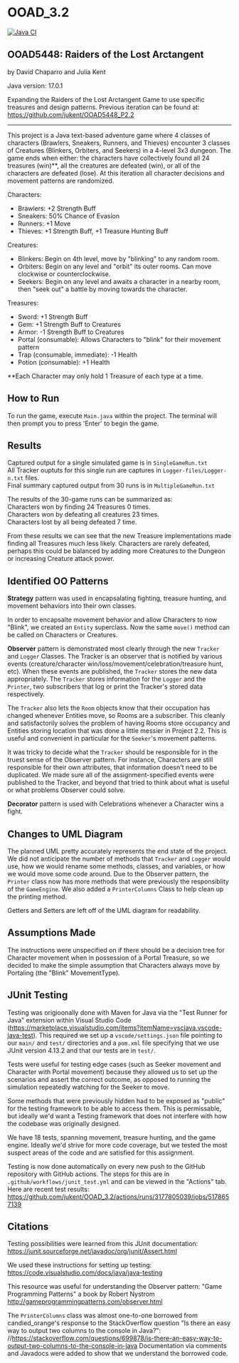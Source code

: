 # OOAD_3.2
[![Java CI](https://github.com/jukent/OOAD_3.2/actions/workflows/junit_tests.yaml/badge.svg)](https://github.com/jukent/OOAD_3.2/actions/workflows/junit_tests.yaml)

## OOAD5448: Raiders of the Lost Arctangent
by David Chaparro and Julia Kent

Java version: 17.0.1

Expanding the Raiders of the Lost Arctangent Game to use specific treasures and design patterns. Previous iteration can be found at: https://github.com/jukent/OOAD5448_P2.2

--------------------------------

This project is a Java text-based adventure game where 4 classes of characters (Brawlers, Sneakers, Runners, and Thieves) encounter 3 classes of Creatures (Blinkers, Orbiters, and Seekers) in a 4-level 3x3 dungeon. The game ends when either: the characters have collectively found all 24 treasures (win)**, all the creatures are defeated (win), or all of the characters are defeated (lose). At this iteration all character decisions and movement patterns are randomized.

Characters:
- Brawlers: +2 Strength Buff
- Sneakers: 50% Chance of Evasion
- Runners: +1 Move
- Thieves: +1 Strength Buff,  +1 Treasure Hunting Buff

Creatures:
- Blinkers: Begin on 4th level, move by "blinking" to any random room.
- Orbiters: Begin on any level and "orbit" its outer rooms. Can move clockwise or counterclockwise.
- Seekers: Begin on any level and awaits a character in a nearby room, then "seek out" a battle by moving towards the character.

Treasures:
- Sword: +1 Strength Buff
- Gem: +1 Strength Buff to Creatures
- Armor: -1 Strength Buff to Creatures
- Portal (consumable): Allows Characters to "blink" for their movement pattern
- Trap (consumable, immediate):  -1 Health
- Potion (consumable): +1 Health

**Each Character may only hold 1 Treasure of each type at a time.


## How to Run

To run the game, execute `Main.java` within the project. The terminal will then prompt you to press 'Enter' to begin the game.

## Results

Captured output for a single simulated game is in `SingleGameRun.txt` <br/>
All Tracker ouptuts for this single run are captures in `Logger-files/Logger-n.txt` files. <br/>
Final summary captured output from 30 runs is in `MultipleGameRun.txt` <br/>

The results of the 30-game runs can be summarized as: <br/>
Characters won by finding 24 Treasures 0 times. <br/>
Characters won by defeating all creatures 23 times. <br/>
Characters lost by all being defeated 7 time. <br/>

From these results we can see that the new Treasure implementations made finding all Treasures much less likely. Characters are rarely defeated, perhaps this could be balanced by adding more Creatures to the Dungeon or increasing Creature attack power.

## Identified OO Patterns

**Strategy** pattern was used in encapsalating fighting, treasure hunting, and movement behaviors into their own classes. 

In order to encapsalte movement behavior and allow Characters to now "Blink", we created an `Entity` superclass. Now the same `move()` method can be called on Characters or Creatures.

**Observer** pattern is demonstrated most clearly through the new `Tracker` and `Logger` Classes. The Tracker is an observer that is notified by various events (creature/character win/loss/movement/celebration/treasure hunt, etc). When these events are published, the `Tracker` stores the new data appropriately. The `Tracker` stores information for the `Logger` and the `Printer`, two subscribers that log or print the Tracker's stored data respectively. 

The `Tracker` also lets the `Room` objects know that their occupation has changed whenever Entities move, so Rooms are a subscriber. This cleanly and satisfactorily solves the problem of having Rooms store occupancy and Entities storing location that was done a little messier in Project 2.2. This is useful and convenient in particular for the `Seeker`'s movement patterns.

It was tricky to decide what the `Tracker` should be responsible for in the truest sense of the Observer pattern. For instance, Characters are still responsible for their own attributes, that information doesn't need to be duplicated. We made sure all of the assignment-specified events were published to the Tracker, and beyond that tried to think about what is useful or what problems Observer could solve.

**Decorator** pattern is used with Celebrations whenever a Character wins a fight.


## Changes to UML Diagram

The planned UML pretty accurately represents the end state of the project. We did not anticipate the number of methods that `Tracker` and `Logger` would use, how we would rename some methods, classes, and variables, or how we would move some code around. Due to the Observer pattern, the `Printer` class now has more methods that were previously the responsiblity of the `GameEngine`. We also added a `PrinterColumns` Class to help clean up the printing method.

Getters and Setters are left off of the UML diagram for readability.

## Assumptions Made

The instructions were unspecified on if there should be a decision tree for Character movement when in possession of a Portal Treasure, so we decided to make the simple assumption that Characters always move by Portaling (the "Blink" MovementType).

## JUnit Testing

Testing was origioonally done with Maven for Java via the "Test Runner for Java" extension within Visual Studio Code (https://marketplace.visualstudio.com/items?itemName=vscjava.vscode-java-test). This required we set up a `vscode/settings.json` file pointing to our `main/` and `test/` directories and a `pom.xml` file specifying that we use JUnit version 4.13.2 and that our tests are in `test/`.

Tests were useful for testing edge cases (such as Seeker movement and Character with Portal movement) because they allowed us to set up the scenarios and assert the correct outcome, as opposed to running the simulation repeatedly watching for the Seeker to move.

Some methods that were previously hidden had to be exposed as "public" for the testing framework to be able to access them. This is permissable, but ideally we'd want a Testing framework that does not interfere with how the codebase was originally designed.

We have 18 tests, spanning movement, treasure hunting, and the game engine. Ideally we'd strive for more code coverage, but we tested the most suspect areas of the code and are satisfied for this assignment.

Testing is now done automatically on every new push to the GitHub repository with GitHub actions. The steps for this are in `.github/workflows/junit_test.yml` and can be viewed in the "Actions" tab. Here are recent test results: https://github.com/jukent/OOAD_3.2/actions/runs/3177805039/jobs/5178657139

## Citations

Testing possibilities were learned from this JUnit documentation: https://junit.sourceforge.net/javadoc/org/junit/Assert.html

We used these instructions for setting up testing: https://code.visualstudio.com/docs/java/java-testing

This resource was useful for understanding the Observer pattern: "Game Programming Patterns" a book by Robert Nystrom http://gameprogrammingpatterns.com/observer.html

The `PrinterColumns` class was almost one-to-one borrowed from candied_orange's response to the StackOverflow question "Is there an easy way to output two columns to the console in Java?":
//https://stackoverflow.com/questions/699878/is-there-an-easy-way-to-output-two-columns-to-the-console-in-java
Documentation via comments and Javadocs were added to show that we understand the borrowed code.